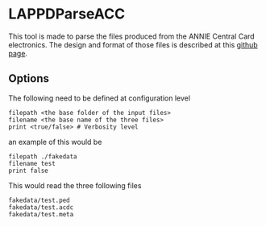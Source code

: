 # LAPPDParseACC

This tool is made to parse the files produced from the ANNIE Central Card electronics. The design and format of those files is described at this [github page](https://github.com/lappd-daq/acdc-daq).


## Options
The following need to be defined at configuration level
```
filepath <the base folder of the input files>
filename <the base name of the three files>
print <true/false> # Verbosity level
```

an example of this would be
```
filepath ./fakedata
filename test
print false
```
This would read the three following files
```
fakedata/test.ped
fakedata/test.acdc
fakedata/test.meta
```
